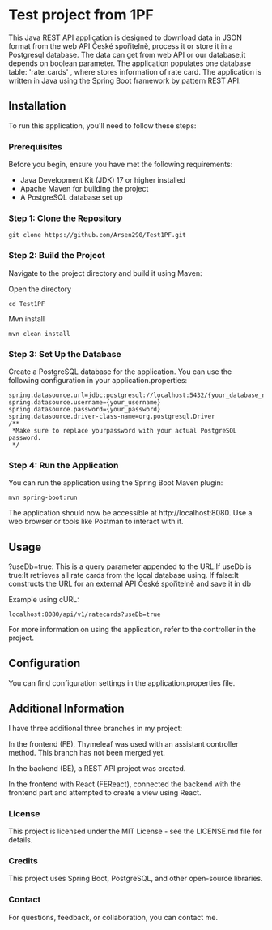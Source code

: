 # Test project from 1PF

This Java REST API application is designed to download data in JSON format from the web API České spořitelně, process it or store it in a Postgresql database. The data can get from web API or our database,it depends on boolean parameter. The application populates one database table: 'rate_cards' , where stores information of rate card. The application is written in Java using the Spring Boot framework by pattern REST API.
## Installation

To run this application, you'll need to follow these steps:

### Prerequisites

Before you begin, ensure you have met the following requirements:

- Java Development Kit (JDK) 17 or higher installed
- Apache Maven for building the project
- A PostgreSQL database set up

### Step 1: Clone the Repository

``` 
git clone https://github.com/Arsen290/Test1PF.git
```

### Step 2: Build the Project
<p>Navigate to the project directory and build it using Maven:</p>

Open the directory
```
cd Test1PF 
```

Mvn install
```
mvn clean install 
```

### Step 3: Set Up the Database

<p>Create a PostgreSQL database for the application. You can use the following configuration in your application.properties:</p>

``` 
spring.datasource.url=jdbc:postgresql://localhost:5432/{your_database_name}
spring.datasource.username={your_username}
spring.datasource.password={your_password}
spring.datasource.driver-class-name=org.postgresql.Driver 
/** 
 *Make sure to replace yourpassword with your actual PostgreSQL password. 
 */
```

### Step 4: Run the Application
You can run the application using the Spring Boot Maven plugin:

```
mvn spring-boot:run 
```
<p>The application should now be accessible at http://localhost:8080. Use a web browser or tools like Postman to interact with it.</p>

## Usage
<p>?useDb=true: This is a query parameter appended to the URL.If useDb is true:It retrieves all rate cards from the local database using. If false:It constructs the URL for an external API České spořitelně and save it in db</p>

Example using cURL:

```
localhost:8080/api/v1/ratecards?useDb=true
```

<p>For more information on using the application, refer to the controller in the project.</p>

## Configuration
<p>You can find configuration settings in the application.properties file.</p>

## Additional Information
<p>I have three additional three branches in my project:

In the frontend (FE), Thymeleaf was used with an assistant controller method. This branch has not been merged yet.

In the backend (BE), a REST API project was created.

In the frontend with React (FEReact), connected the backend with the frontend part and attempted to create a view using React. </p>

### License
<p>This project is licensed under the MIT License - see the LICENSE.md file for details.</p>

### Credits
<p>This project uses Spring Boot, PostgreSQL, and other open-source libraries.</p>

### Contact
<p>For questions, feedback, or collaboration, you can contact me.</p>